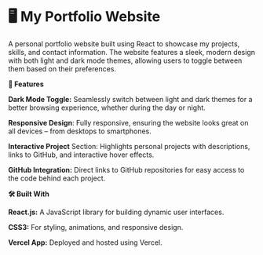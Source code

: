 # 🖥️ My Portfolio Website

A personal portfolio website built using React to showcase my projects, skills, and contact information. The website features a sleek, modern design with both light and dark mode themes, allowing users to toggle between them based on their preferences.



**🚀 Features**


**Dark Mode Toggle:** Seamlessly switch between light and dark themes for a better browsing experience, whether during the day or night.

**Responsive Design**: Fully responsive, ensuring the website looks great on all devices – from desktops to smartphones.

**Interactive Project** Section: Highlights personal projects with descriptions, links to GitHub, and interactive hover effects.

**GitHub Integration:** Direct links to GitHub repositories for easy access to the code behind each project.



**🛠️ Built With**


**React.js:** A JavaScript library for building dynamic user interfaces.

**CSS3:** For styling, animations, and responsive design.

**Vercel App:** Deployed and hosted using Vercel.
